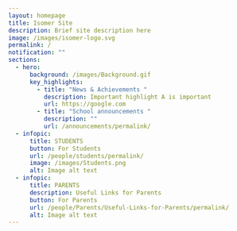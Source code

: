 ```yaml
---
layout: homepage
title: Isomer Site
description: Brief site description here
image: /images/isomer-logo.svg
permalink: /
notification: ""
sections:
  - hero:
      background: /images/Background.gif
      key_highlights:
        - title: "News & Achievements "
          description: Important highlight A is important
          url: https://google.com
        - title: "School announcements "
          description: ""
          url: /announcements/permalink/
  - infopic:
      title: STUDENTS
      button: For Students
      url: /people/students/permalink/
      image: /images/Students.png
      alt: Image alt text
  - infopic:
      title: PARENTS
      description: Useful Links for Parents
      button: For Parents
      url: /people/Parents/Useful-Links-for-Parents/permalink/
      alt: Image alt text
---
```

